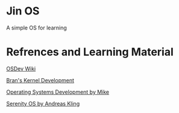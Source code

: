 # Jin OS

A simple OS for learning

# Refrences and Learning Material
[OSDev Wiki](https://wiki.osdev.org/)

[Bran's Kernel Development](http://www.osdever.net/bkerndev/Docs/intro.htm)

[Operating Systems Development by Mike](http://www.brokenthorn.com/Resources/OSDev1.html)

[Serenity OS by Andreas Kling](https://github.com/SerenityOS)
